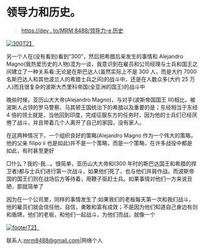 # 领导力和历史。

> [https://dev . to/MRM 8488/领导力-e 历史](https://dev.to/mrm8488/liderazgo-e-historia)

[![300](../Images/759ff53a1735e3e0921adff0ed2fba24.png)T2】](https://res.cloudinary.com/practicaldev/image/fetch/s--tmxrIKdk--/c_limit%2Cf_auto%2Cfl_progressive%2Cq_auto%2Cw_880/https://ugc.kn3.net/i/origin/http://blogs.canalsur.es/saladeprensa/files/300.jpg)

另一个人在(没有看到)看到“300”，然后把希腊后来发生的事情和 Alejandro Magno(我热爱历史的人物)混为一谈，我意识到在雇员和公司经理与士兵和国王之间建立了一种关系看:无论是在斯巴达人(虽然实际上不是 300 人，而是大约 7000 名斯巴达人和其他波兰人的希腊士兵之间)的战斗中，还是在人数众多(大约 25 万人)而且很复杂的波斯大杰里科帝国(全亚洲的国王)的战斗中

晚些时候，亚历山大大帝(Alejandro Magno)，与对手(波斯帝国国王 III)相比，被波斯人占领的罗马警察、马其顿王国统治下的希腊以及重要的是；东经相当于东经 4 倍的领土就是，当他回到印度，完成征服东方的任务时，因为他的士兵们已经厌倦了战斗，并且带着几个人离开了自己的家园，没有家人。

在这两种情况下，一个组织良好的策略(Alejandro Magno 作为一个伟大的策略，他的父亲 filipo ii 也是如此)并不是一个策略，而是一个策略，在许多战役中都是如此，有时甚至更好

□什么？我的-我...。很简单，亚历山大大帝和(300 年时的斯巴达国王和希腊的捍卫者)都与士兵们进行第一次战斗，如果他们死了，也与他们并肩作战。而波斯帝国的国王们则在战场后方等待着，用鞭子驱赶士兵。如果事情对他们一方来说丑陋，那就简单了

因为在一个公司里，同样的事情发生了:如果我们的老板每天第一次和我们战斗，他的雇员们就会信任他，自信，勇敢和富有成效；不是因为他们知道自己身边有剑和盾牌，他们的老板，和他们一起战斗，为他们而战，就像一个

[![footer](../Images/06042779de8d2ec49410c38c972fc90a.png)T2】](https://res.cloudinary.com/practicaldev/image/fetch/s--HgossA3s--/c_limit%2Cf_auto%2Cfl_progressive%2Cq_auto%2Cw_880/https://ugc.kn3.net/i/origin/http://www.awadallah.com/blog/wp-content/uploads/2007/03/300_28.jpg)

联系人:[mrm8488@gmail.com](mailto:mrm8488@gmail.com)|网络个人